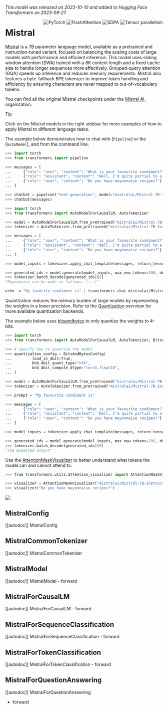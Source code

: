 <!--Copyright 2023 Mistral AI and The HuggingFace Team. All rights reserved.

Licensed under the Apache License, Version 2.0 (the "License"); you may not use this file except in compliance with
the License. You may obtain a copy of the License at

http://www.apache.org/licenses/LICENSE-2.0

Unless required by applicable law or agreed to in writing, software distributed under the License is distributed on
an "AS IS" BASIS, WITHOUT WARRANTIES OR CONDITIONS OF ANY KIND, either express or implied. See the License for the
specific language governing permissions and limitations under the License.

⚠️ Note that this file is in Markdown but contain specific syntax for our doc-builder (similar to MDX) that may not be
rendered properly in your Markdown viewer.

-->
*This model was released on 2023-10-10 and added to Hugging Face Transformers on 2023-09-27.*

<div style="float: right;">
    <div class="flex flex-wrap space-x-1">
        <img alt="PyTorch" src="https://img.shields.io/badge/PyTorch-DE3412?style=flat&logo=pytorch&logoColor=white">
        <img alt="FlashAttention" src="https://img.shields.io/badge/%E2%9A%A1%EF%B8%8E%20FlashAttention-eae0c8?style=flat">
        <img alt="SDPA" src="https://img.shields.io/badge/SDPA-DE3412?style=flat&logo=pytorch&logoColor=white">
        <img alt="Tensor parallelism" src="https://img.shields.io/badge/Tensor%20parallelism-06b6d4?style=flat&logoColor=white">
    </div>
</div>

# Mistral

[Mistral](https://huggingface.co/papers/2310.06825) is a 7B parameter language model, available as a pretrained and instruction-tuned variant, focused on balancing
the scaling costs of large models with performance and efficient inference. This model uses sliding window attention (SWA) trained with a 8K context length and a fixed cache size to handle longer sequences more effectively. Grouped-query attention (GQA) speeds up inference and reduces memory requirements. Mistral also features a byte-fallback BPE tokenizer to improve token handling and efficiency by ensuring characters are never mapped to out-of-vocabulary tokens.

You can find all the original Mistral checkpoints under the [Mistral AI_](https://huggingface.co/mistralai) organization.

> [!TIP]
> Click on the Mistral models in the right sidebar for more examples of how to apply Mistral to different language tasks.

The example below demonstrates how to chat with [`Pipeline`] or the [`AutoModel`], and from the command line.

<hfoptions id="usage">
<hfoption id="Pipeline">

```python
>>> import torch
>>> from transformers import pipeline

>>> messages = [
...     {"role": "user", "content": "What is your favourite condiment?"},
...     {"role": "assistant", "content": "Well, I'm quite partial to a good squeeze of fresh lemon juice. It adds just the right amount of zesty flavour to whatever I'm cooking up in the kitchen!"},
...     {"role": "user", "content": "Do you have mayonnaise recipes?"}
... ]

>>> chatbot = pipeline("text-generation", model="mistralai/Mistral-7B-Instruct-v0.3", dtype=torch.bfloat16, device=0)
>>> chatbot(messages)
```

</hfoption>
<hfoption id="AutoModel">

```python
>>> import torch
>>> from transformers import AutoModelForCausalLM, AutoTokenizer

>>> model = AutoModelForCausalLM.from_pretrained("mistralai/Mistral-7B-Instruct-v0.3", dtype=torch.bfloat16, attn_implementation="sdpa", device_map="auto")
>>> tokenizer = AutoTokenizer.from_pretrained("mistralai/Mistral-7B-Instruct-v0.3")

>>> messages = [
...     {"role": "user", "content": "What is your favourite condiment?"},
...     {"role": "assistant", "content": "Well, I'm quite partial to a good squeeze of fresh lemon juice. It adds just the right amount of zesty flavour to whatever I'm cooking up in the kitchen!"},
...     {"role": "user", "content": "Do you have mayonnaise recipes?"}
... ]

>>> model_inputs = tokenizer.apply_chat_template(messages, return_tensors="pt").to(model.device)

>>> generated_ids = model.generate(model_inputs, max_new_tokens=100, do_sample=True)
>>> tokenizer.batch_decode(generated_ids)[0]
"Mayonnaise can be made as follows: (...)"
```

</hfoption>
<hfoption id="transformers CLI">

```python
echo -e "My favorite condiment is" | transformers chat mistralai/Mistral-7B-v0.3 --dtype auto --device 0 --attn_implementation flash_attention_2
```

</hfoption>
</hfoptions>

Quantization reduces the memory burden of large models by representing the weights in a lower precision. Refer to the [Quantization](../quantization/overview) overview for more available quantization backends.

The example below uses [bitsandbytes](../quantization/bitsandbytes) to only quantize the weights to 4-bits.

```python
>>> import torch
>>> from transformers import AutoModelForCausalLM, AutoTokenizer, BitsAndBytesConfig

>>> # specify how to quantize the model
>>> quantization_config = BitsAndBytesConfig(
...         load_in_4bit=True,
...         bnb_4bit_quant_type="nf4",
...         bnb_4bit_compute_dtype="torch.float16",
... )

>>> model = AutoModelForCausalLM.from_pretrained("mistralai/Mistral-7B-Instruct-v0.3", quantization_config=True, dtype=torch.bfloat16, device_map="auto")
>>> tokenizer = AutoTokenizer.from_pretrained("mistralai/Mistral-7B-Instruct-v0.3")

>>> prompt = "My favourite condiment is"

>>> messages = [
...     {"role": "user", "content": "What is your favourite condiment?"},
...     {"role": "assistant", "content": "Well, I'm quite partial to a good squeeze of fresh lemon juice. It adds just the right amount of zesty flavour to whatever I'm cooking up in the kitchen!"},
...     {"role": "user", "content": "Do you have mayonnaise recipes?"}
... ]

>>> model_inputs = tokenizer.apply_chat_template(messages, return_tensors="pt").to(model.device)

>>> generated_ids = model.generate(model_inputs, max_new_tokens=100, do_sample=True)
>>> tokenizer.batch_decode(generated_ids)[0]
"The expected output"
```

Use the [AttentionMaskVisualizer](https://github.com/huggingface/transformers/blob/beb9b5b02246b9b7ee81ddf938f93f44cfeaad19/src/transformers/utils/attention_visualizer.py#L139) to better understand what tokens the model can and cannot attend to.

```py
>>> from transformers.utils.attention_visualizer import AttentionMaskVisualizer

>>> visualizer = AttentionMaskVisualizer("mistralai/Mistral-7B-Instruct-v0.3")
>>> visualizer("Do you have mayonnaise recipes?")
```

<div class="flex justify-center">
    <img src="https://huggingface.co/datasets/huggingface/documentation-images/resolve/main/transformers/model_doc/mistral-attn-mask.png"/>
</div>

## MistralConfig

[[autodoc]] MistralConfig

## MistralCommonTokenizer

[[autodoc]] MistralCommonTokenizer

## MistralModel

[[autodoc]] MistralModel
    - forward

## MistralForCausalLM

[[autodoc]] MistralForCausalLM
    - forward

## MistralForSequenceClassification

[[autodoc]] MistralForSequenceClassification
    - forward

## MistralForTokenClassification

[[autodoc]] MistralForTokenClassification
    - forward

## MistralForQuestionAnswering

[[autodoc]] MistralForQuestionAnswering
- forward
